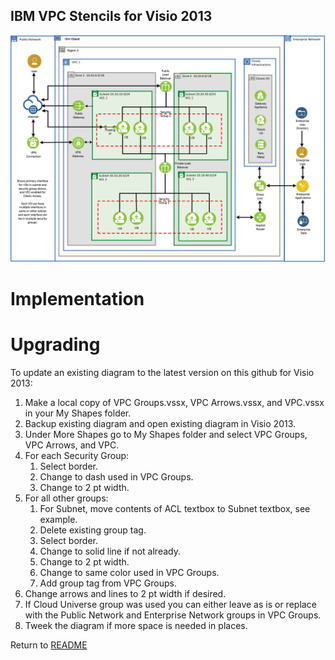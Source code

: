 ## IBM VPC Stencils for Visio 2013

![VPCExperience](/images/ibm_vpc_architecture_visio.png)

# Implementation

# Upgrading

To update an existing diagram to the latest version on this github for Visio 2013:
1. Make a local copy of VPC Groups.vssx, VPC Arrows.vssx, and VPC.vssx in your My Shapes folder.
2. Backup existing diagram and open existing diagram in Visio 2013.
3. Under More Shapes go to My Shapes folder and select VPC Groups, VPC Arrows, and VPC.
4. For each Security Group: 
    1. Select border.
    2. Change to dash used in VPC Groups.
    3. Change to 2 pt width.
5. For all other groups:
    1. For Subnet, move contents of ACL textbox to Subnet textbox, see example.
    2. Delete existing group tag.
    3. Select border.
    4. Change to solid line if not already.
    5. Change to 2 pt width.
    6. Change to same color used in VPC Groups.
    7. Add group tag from VPC Groups.
6. Change arrows and lines to 2 pt width if desired.
7. If Cloud Universe group was used you can either leave as is or replace with the Public Network and Enterprise Network groups in VPC Groups.
8. Tweek the diagram if more space is needed in places.

Return to [README](/README.md)
